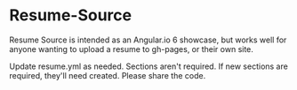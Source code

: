 # Resume-Source
Resume Source is intended as an Angular.io 6 showcase, but works well for anyone wanting to upload a resume to gh-pages, or their own site.

Update resume.yml as needed.  Sections aren't required.  If new sections are required, they'll need created.  Please share the code.
